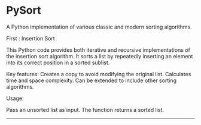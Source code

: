 # PySort
A Python implementation of various classic and modern sorting algorithms.


First : Insertion Sort

This Python code provides both iterative and recursive implementations of the insertion sort algorithm. It sorts a list by repeatedly inserting an element into its correct position in a sorted sublist.

Key features:
Creates a copy to avoid modifying the original list.
Calculates time and space complexity.
Can be extended to include other sorting algorithms.

Usage:

Pass an unsorted list as input.
The function returns a sorted list.
_____________________________________________________________________
